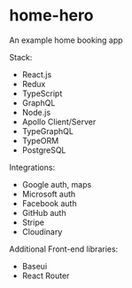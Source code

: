 # home-hero

An example home booking app

Stack:

-   React.js
-   Redux
-   TypeScript
-   GraphQL
-   Node.js
-   Apollo Client/Server
-   TypeGraphQL
-   TypeORM
-   PostgreSQL

Integrations:

-   Google auth, maps
-   Microsoft auth
-   Facebook auth
-   GitHub auth
-   Stripe
-   Cloudinary

Additional Front-end libraries:

-   Baseui
-   React Router
